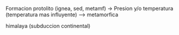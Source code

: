 Formacion
protolito (ignea, sed, metamf) -> Presion y/o temperatura (temperatura mas influyente) --> metamorfica

himalaya (subduccion continental)
